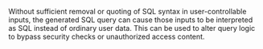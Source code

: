 Without sufficient removal or quoting of SQL syntax in user-controllable inputs, the generated SQL query can cause those inputs to be interpreted as SQL instead of ordinary user data. This can be used to alter query logic to bypass security checks or unauthorized access content.
